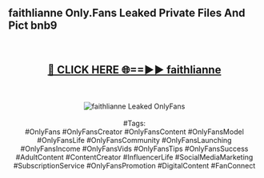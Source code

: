 <h2>faithlianne Only.Fans Leaked Private Files And Pict bnb9</h2>
<br>
<div align="center">
<h2><a href="https://mediafiles.top/faithlianne" rel="nofollow">🔴 CLICK HERE 🌐==►► faithlianne</a></h2>
<br>
<br>
<a href="https://mediafiles.top/faithlianne" rel="nofollow" data-target="animated-image.originalLink"><img src="https://i.ibb.co.com/WyWwxjT/player-gif2.gif" alt="faithlianne Leaked OnlyFans" style="max-width: 100%; display: inline-block;" data-target="animated-image.originalImage"></a>
<br><br>
#Tags:
<br>
#OnlyFans #OnlyFansCreator #OnlyFansContent #OnlyFansModel #OnlyFansLife #OnlyFansCommunity #OnlyFansLaunching #OnlyFansIncome #OnlyFansVids #OnlyFansTips #OnlyFansSuccess #AdultContent #ContentCreator #InfluencerLife #SocialMediaMarketing #SubscriptionService #OnlyFansPromotion #DigitalContent #FanConnect
</div>
<br>